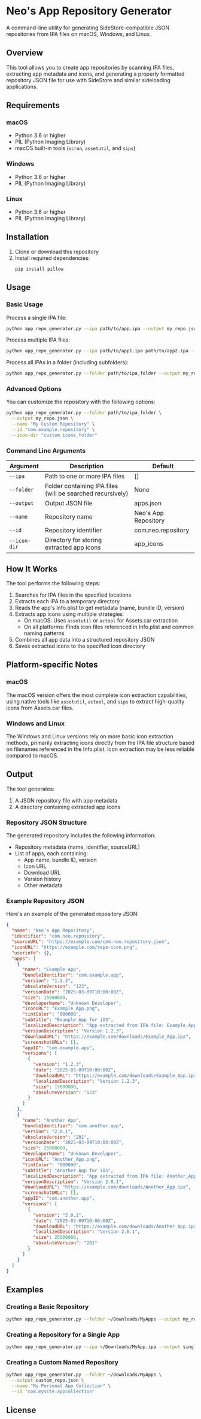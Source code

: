 # Neo's App Repository Generator

A command-line utility for generating SideStore-compatible JSON repositories from IPA files on macOS, Windows, and Linux.

## Overview

This tool allows you to create app repositories by scanning IPA files, extracting app metadata and icons, and generating a properly formatted repository JSON file for use with SideStore and similar sideloading applications.

## Requirements

### macOS
- Python 3.6 or higher
- PIL (Python Imaging Library)
- macOS built-in tools (`xcrun`, `assetutil`, and `sips`)

### Windows
- Python 3.6 or higher
- PIL (Python Imaging Library)

### Linux
- Python 3.6 or higher
- PIL (Python Imaging Library)

## Installation

1. Clone or download this repository
2. Install required dependencies:
   ```
   pip install pillow
   ```

## Usage

### Basic Usage

Process a single IPA file:

```bash
python app_repo_generator.py --ipa path/to/app.ipa --output my_repo.json
```

Process multiple IPA files:

```bash
python app_repo_generator.py --ipa path/to/app1.ipa path/to/app2.ipa --output my_repo.json
```

Process all IPAs in a folder (including subfolders):

```bash
python app_repo_generator.py --folder path/to/ipa_folder --output my_repo.json
```

### Advanced Options

You can customize the repository with the following options:

```bash
python app_repo_generator.py --folder path/to/ipa_folder \
  --output my_repo.json \
  --name "My Custom Repository" \
  --id "com.example.repository" \
  --icon-dir "custom_icons_folder"
```

### Command Line Arguments

| Argument | Description | Default |
|----------|-------------|---------|
| `--ipa` | Path to one or more IPA files | [] |
| `--folder` | Folder containing IPA files (will be searched recursively) | None |
| `--output` | Output JSON file | apps.json |
| `--name` | Repository name | Neo's App Repository |
| `--id` | Repository identifier | com.neo.repository |
| `--icon-dir` | Directory for storing extracted app icons | app_icons |

## How It Works

The tool performs the following steps:

1. Searches for IPA files in the specified locations
2. Extracts each IPA to a temporary directory
3. Reads the app's Info.plist to get metadata (name, bundle ID, version)
4. Extracts app icons using multiple strategies
   - On macOS: Uses `assetutil` or `actool` for Assets.car extraction
   - On all platforms: Finds icon files referenced in Info.plist and common naming patterns
5. Combines all app data into a structured repository JSON
6. Saves extracted icons to the specified icon directory

## Platform-specific Notes

### macOS
The macOS version offers the most complete icon extraction capabilities, using native tools like `assetutil`, `actool`, and `sips` to extract high-quality icons from Assets.car files.

### Windows and Linux
The Windows and Linux versions rely on more basic icon extraction methods, primarily extracting icons directly from the IPA file structure based on filenames referenced in the Info.plist. Icon extraction may be less reliable compared to macOS.

## Output

The tool generates:

1. A JSON repository file with app metadata
2. A directory containing extracted app icons

### Repository JSON Structure

The generated repository includes the following information:

- Repository metadata (name, identifier, sourceURL)
- List of apps, each containing:
  - App name, bundle ID, version
  - Icon URL
  - Download URL
  - Version history
  - Other metadata

### Example Repository JSON

Here's an example of the generated repository JSON:

```json
{
  "name": "Neo's App Repository",
  "identifier": "com.neo.repository",
  "sourceURL": "https://example.com/com.neo.repository.json",
  "iconURL": "https://example.com/repo-icon.png",
  "userinfo": {},
  "apps": [
    {
      "name": "Example App",
      "bundleIdentifier": "com.example.app",
      "version": "1.2.3",
      "absoluteVersion": "123",
      "versionDate": "2025-03-09T10:00:00Z",
      "size": 15000000,
      "developerName": "Unknown Developer",
      "iconURL": "Example_App.png",
      "tintColor": "000000",
      "subtitle": "Example App for iOS",
      "localizedDescription": "App extracted from IPA file: Example_App.ipa",
      "versionDescription": "Version 1.2.3",
      "downloadURL": "https://example.com/downloads/Example_App.ipa",
      "screenshotURLs": [],
      "appID": "com.example.app",
      "versions": [
        {
          "version": "1.2.3",
          "date": "2025-03-09T10:00:00Z",
          "downloadURL": "https://example.com/downloads/Example_App.ipa",
          "localizedDescription": "Version 1.2.3",
          "size": 15000000,
          "absoluteVersion": "123"
        }
      ]
    },
    {
      "name": "Another App",
      "bundleIdentifier": "com.another.app",
      "version": "2.0.1",
      "absoluteVersion": "201",
      "versionDate": "2025-03-09T10:00:00Z",
      "size": 25000000,
      "developerName": "Unknown Developer",
      "iconURL": "Another_App.png",
      "tintColor": "000000",
      "subtitle": "Another App for iOS",
      "localizedDescription": "App extracted from IPA file: Another_App.ipa",
      "versionDescription": "Version 2.0.1",
      "downloadURL": "https://example.com/downloads/Another_App.ipa",
      "screenshotURLs": [],
      "appID": "com.another.app",
      "versions": [
        {
          "version": "2.0.1",
          "date": "2025-03-09T10:00:00Z",
          "downloadURL": "https://example.com/downloads/Another_App.ipa",
          "localizedDescription": "Version 2.0.1",
          "size": 25000000,
          "absoluteVersion": "201"
        }
      ]
    }
  ]
}
```

## Examples

### Creating a Basic Repository

```bash
python app_repo_generator.py --folder ~/Downloads/MyApps --output my_repo.json
```

### Creating a Repository for a Single App

```bash
python app_repo_generator.py --ipa ~/Downloads/MyApp.ipa --output single_app_repo.json
```

### Creating a Custom Named Repository

```bash
python app_repo_generator.py --folder ~/Downloads/MyApps \
  --output custom_repo.json \
  --name "My Personal App Collection" \
  --id "com.mysite.appcollection"
```


## License

